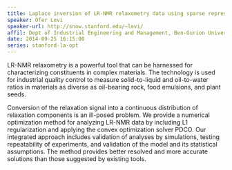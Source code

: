 ```yaml
---
title: Laplace inversion of LR-NMR relaxometry data using sparse representation methods
speaker: Ofer Levi
speaker-url: http://snow.stanford.edu/~levi/
affil: Dept of Industrial Engineering and Management, Ben-Gurion University of the Negev
date: 2014-09-25 16:15:00
series: stanford-la-opt
---
```


LR-NMR relaxometry is a powerful tool that can be harnessed for characterizing
constituents in complex materials.  The technology is used for industrial
quality control to measure solid-to-liquid and oil-to-water ratios in materials
as diverse as oil-bearing rock, food emulsions, and plant seeds.

Conversion of the relaxation signal into a continuous distribution of
relaxation components is an ill-posed problem.  We provide a numerical
optimization method for analyzing LR-NMR data by including L1 regularization
and applying the convex optimization solver PDCO.  Our integrated approach
includes validation of analyses by simulations, testing repeatability of
experiments, and validation of the model and its statistical assumptions.  The
method provides better resolved and more accurate solutions than those
suggested by existing tools.

